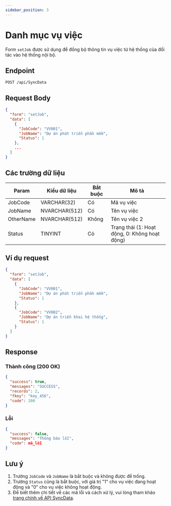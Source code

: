 ```yaml
---
sidebar_position: 3
---
```


# Danh mục vụ việc

Form `setJob` được sử dụng để đồng bộ thông tin vụ việc từ hệ thống của đối tác vào hệ thống nội bộ.

## Endpoint

```http
POST /api/SyncData
```

## Request Body

```json
{
  "form": "setJob",
  "data": [
    {
      "JobCode": "VV001",
      "JobName": "Dự án phát triển phần mềm",
      "Status": 1
    },
    ...
  ]
}
```

## Các trường dữ liệu

| Param | Kiểu dữ liệu | Bắt buộc | Mô tả |
|-------|-------------|----------|-------|
| JobCode | VARCHAR(32) | Có | Mã vụ việc |
| JobName | NVARCHAR(512) | Có | Tên vụ việc |
| OtherName | NVARCHAR(512) | Không | Tên vụ việc 2 |
| Status | TINYINT | Có | Trạng thái (1: Hoạt động, 0: Không hoạt động) |

## Ví dụ request

```json
{
  "form": "setJob",
  "data": [
    {
      "JobCode": "VV001",
      "JobName": "Dự án phát triển phần mềm",
      "Status": 1
    },
    {
      "JobCode": "VV002",
      "JobName": "Dự án triển khai hệ thống",
      "Status": 1
    }
  ]
}
```

## Response

### Thành công (200 OK)

```json
{
  "success": true,
  "messages": "SUCCESS",
  "records": 2,
  "fkey": "key_456",
  "code": 200
}
```

### Lỗi

```json
{
  "success": false,
  "messages": "Thông báo lỗi",
  "code": mã_lỗi
}
```

## Lưu ý

1. Trường `JobCode` và `JobName` là bắt buộc và không được để trống.
2. Trường `Status` cũng là bắt buộc, với giá trị "1" cho vụ việc đang hoạt động và "0" cho vụ việc không hoạt động.
3. Để biết thêm chi tiết về các mã lỗi và cách xử lý, vui lòng tham khảo [trang chính về API SyncData](../sync-data).
